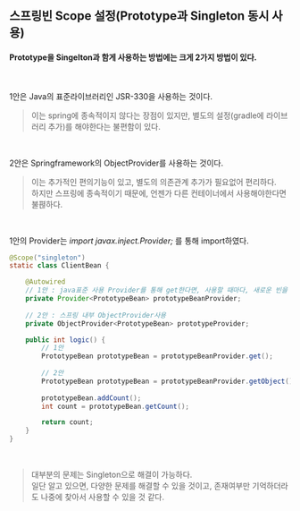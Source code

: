 ## 스프링빈 Scope 설정(Prototype과 Singleton 동시 사용)

#### Prototype을 Singelton과 함게 사용하는 방법에는 크게 2가지 방법이 있다.

<br>

1안은 Java의 표준라이브러리인 JSR-330을 사용하는 것이다.   
> 이는 spring에 종속적이지 않다는 장점이 있지만, 별도의 설정(gradle에 라이브러리 추가)를 해야한다는 불편함이 있다.   

<br>

2안은 Springframework의 ObjectProvider를 사용하는 것이다.   
> 이는 추가적인 편의기능이 있고, 별도의 의존관계 추가가 필요없어 편리하다.   
> 하지만 스프링에 종속적이기 때문에, 언젠가 다른 컨테이너에서 사용해야한다면 불펺하다.   

<br>

1안의 Provider는 *import javax.inject.Provider;* 를 통해 import하였다.

```java
@Scope("singleton")
static class ClientBean {

    @Autowired
    // 1안 : java표준 사용 Provider를 통해 get한다면, 사용할 때마다, 새로운 빈을 가져올 수 있다.
    private Provider<PrototypeBean> prototypeBeanProvider;
    
    // 2안 : 스프링 내부 ObjectProvider사용
    private ObjectProvider<PrototypeBean> prototypeProvider;

    public int logic() {
        // 1안  
        PrototypeBean prototypeBean = prototypeBeanProvider.get();
        
        // 2안
        PrototypeBean prototypeBean = prototypeBeanProvider.getObject();
        
        prototypeBean.addCount();
        int count = prototypeBean.getCount();

        return count;
    }
}
```

<br>

> 대부분의 문제는 Singleton으로 해결이 가능하다.    
> 일단 알고 있으면, 다양한 문제를 해결할 수 있을 것이고, 존재여부만 기억하더라도 나중에 찾아서 사용할 수 있을 것 같다.
